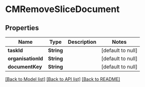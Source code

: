 # CMRemoveSliceDocument
## Properties

| Name | Type | Description | Notes |
|------------ | ------------- | ------------- | -------------|
| **taskId** | **String** |  | [default to null] |
| **organisationId** | **String** |  | [default to null] |
| **documentKey** | **String** |  | [default to null] |

[[Back to Model list]](../README.md#documentation-for-models) [[Back to API list]](../README.md#documentation-for-api-endpoints) [[Back to README]](../README.md)


